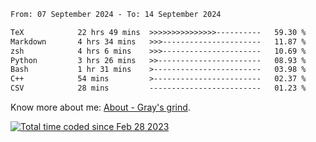 <!--START_SECTION:waka-->

```txt
From: 07 September 2024 - To: 14 September 2024

TeX            22 hrs 49 mins  >>>>>>>>>>>>>>>----------   59.30 %
Markdown       4 hrs 34 mins   >>>----------------------   11.87 %
zsh            4 hrs 6 mins    >>>----------------------   10.69 %
Python         3 hrs 26 mins   >>-----------------------   08.93 %
Bash           1 hr 31 mins    >------------------------   03.98 %
C++            54 mins         >------------------------   02.37 %
CSV            28 mins         -------------------------   01.23 %
```

<!--END_SECTION:waka-->

<!-- [![grayxu's github stats](https://github-readme-stats.vercel.app/api?username=grayxu&count_private=true&show_icons=true)](https://github.com/grayxu) -->

Know more about me: [About - Gray's grind](https://www.grayxu.cn/).
<p align="left">
  <a href="https://wakatime.com/@c69eb31e-43a1-463f-8968-c3449e386f57"><img src="https://wakatime.com/badge/user/c69eb31e-43a1-463f-8968-c3449e386f57.svg" title="Total time coded since Feb 28 2023" /></a>
</p>

